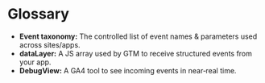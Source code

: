 # Glossary

- **Event taxonomy:** The controlled list of event names & parameters used across sites/apps.
- **dataLayer:** A JS array used by GTM to receive structured events from your app.
- **DebugView:** A GA4 tool to see incoming events in near‑real time.
